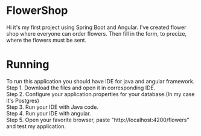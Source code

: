 # FlowerShop

Hi it's my first project using Spring Boot and Angular. I've created flower shop where everyone can order flowers. Then fill in the form, to precize, where the flowers must be sent.


# Running 

To run this application you should have IDE for java and angular framework.<br/>
Step 1. Download  the files and open it in corresponding IDE.<br/>
Step 2. Configure your application.properties for your database.(In my case it's Postgres)<br/>
Step 3. Run your IDE with Java code.<br/>
Step 4. Run your IDE with angular.<br/>
Step 5. Open your favorite browser, paste "http://localhost:4200/flowers" and test my application.<br/>
